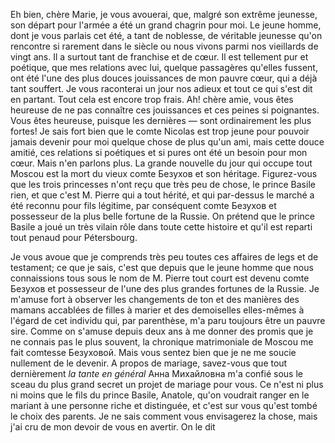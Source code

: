 Eh bien, chère Marie, je vous avouerai, que, malgré son extrême jeunesse, son départ pour l'armée a été un grand chagrin pour moi. Le jeune homme, dont je vous parlais cet été, a tant de noblesse, de véritable jeunesse qu'on rencontre si rarement dans le siècle ou nous vivons parmi nos vieillards de vingt ans. Il a surtout tant de franchise et de cœur. Il est tellement pur et poétique, que mes relations avec lui, quelque passagères qu'elles fussent, ont été l'une des plus douces jouissances de mon pauvre cœur, qui a déjà tant souffert. Je vous raconterai un jour nos adieux et tout ce qui s'est dit en partant. Tout cela est encore trop frais. Ah! chère amie, vous êtes heureuse de ne pas connaître ces jouissances et ces peines si poignantes. Vous êtes heureuse, puisque les dernières — sont ordinairement les plus fortes! Je sais fort bien que le comte Nicolas est trop jeune pour pouvoir jamais devenir pour moi quelque chose de plus qu'un ami, mais cette douce amitié, ces relations si poétiques et si pures ont été un besoin pour mon cœur. Mais n'en parlons plus. La grande nouvelle du jour qui occupe tout Moscou est la mort du vieux comte Безухов et son héritage. Figurez-vous que les trois princesses n'ont reçu que très peu de chose, le prince Basile rien, et que c'est M. Pierre qui a tout hérité, et qui par-dessus le marché a été reconnu pour fils légitime, par conséquent comte Безухов et possesseur de la plus belle fortune de la Russie. On prétend que le prince Basile a joué un très vilain rôle dans toute cette histoire et qu'il est reparti tout penaud pour Pétersbourg.

Je vous avoue que je comprends très peu toutes ces affaires de legs et de testament; ce que je sais, c'est que depuis que le jeune homme que nous connaissions tous sous le nom de M. Pierre tout court est devenu comte Безухов et possesseur de l'une des plus grandes fortunes de la Russie. Je m'amuse fort à observer les changements de ton et des manières des mamans accablées de filles à marier et des demoiselles elles-mêmes à l'égard de cet individu qui, par parenthèse, m'a paru toujours être un pauvre sire. Comme on s'amuse depuis deux ans à me donner des promis que je ne connais pas le plus souvent, la chronique matrimoniale de Moscou me fait comtesse Безуховой. Mais vous sentez bien que je ne me soucie nullement de le devenir. A propos de mariage, savez-vous que tout dernièrement *la tante en général* Анна Михайловна m'a confié sous le sceau du plus grand secret un projet de mariage pour vous. Ce n'est ni plus ni moins que le fils du prince Basile, Anatole, qu'on voudrait ranger en le mariant à une personne riche et distinguée, et c'est sur vous qu'est tombé le choix des parents. Je ne sais comment vous envisagerez la chose, mais j'ai cru de mon devoir de vous en avertir. On le dit

